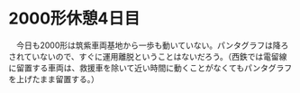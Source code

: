# 2000形休憩4日目

<div class="section">　今日も2000形は筑紫車両基地から一歩も動いていない。パンタグラフは降ろされていないので、すぐに運用離脱ということはないだろう。（西鉄では電留線に留置する車両は、救援車を除いて近い時間に動くことがなくてもパンタグラフを上げたまま留置する。）</div>